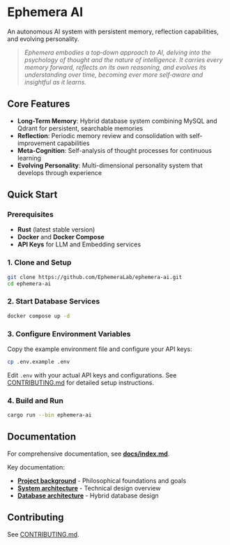 # Ephemera AI

An autonomous AI system with persistent memory, reflection capabilities, and evolving personality.

> *Ephemera embodies a top‑down approach to AI, delving into the psychology of thought and the nature of intelligence. It carries every memory forward, reflects on its own reasoning, and evolves its understanding over time, becoming ever more self‑aware and insightful as it learns.*

## Core Features

*   **Long-Term Memory**: Hybrid database system combining MySQL and Qdrant for persistent, searchable memories
*   **Reflection**: Periodic memory review and consolidation with self-improvement capabilities
*   **Meta-Cognition**: Self-analysis of thought processes for continuous learning
*   **Evolving Personality**: Multi-dimensional personality system that develops through experience

## Quick Start

### Prerequisites

- **Rust** (latest stable version)
- **Docker** and **Docker Compose**
- **API Keys** for LLM and Embedding services

### 1. Clone and Setup

```bash
git clone https://github.com/EphemeraLab/ephemera-ai.git
cd ephemera-ai
```

### 2. Start Database Services

```bash
docker compose up -d
```

### 3. Configure Environment Variables

Copy the example environment file and configure your API keys:

```bash
cp .env.example .env
```

Edit `.env` with your actual API keys and configurations. See [CONTRIBUTING.md](CONTRIBUTING.md#environment-configuration) for detailed setup instructions.

### 4. Build and Run

```bash
cargo run --bin ephemera-ai
```

## Documentation

For comprehensive documentation, see **[docs/index.md](docs/index.md)**.

Key documentation:
- **[Project background](docs/background.md)** - Philosophical foundations and goals
- **[System architecture](docs/architecture.md)** - Technical design overview
- **[Database architecture](docs/database-architecture.md)** - Hybrid database design

## Contributing

See [CONTRIBUTING.md](CONTRIBUTING.md).
